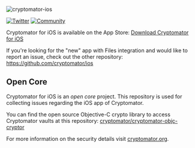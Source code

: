 ![cryptomator-ios](cryptomator-ios.png)

[![Twitter](https://img.shields.io/badge/twitter-@Cryptomator-blue.svg?style=flat)](http://twitter.com/Cryptomator)
[![Community](https://img.shields.io/badge/help-Community-orange.svg)](https://community.cryptomator.org)

Cryptomator for iOS is available on the App Store: [Download Cryptomator for iOS](https://itunes.apple.com/app/cryptomator/id953086535)

If you're looking for the "new" app with Files integration and would like to report an issue, check out the other repository: https://github.com/cryptomator/ios

## Open Core

Cryptomator for iOS is an _open core_ project. This repository is used for collecting issues regarding the iOS app of Cryptomator.

You can find the open source Objective-C crypto library to access Cryptomator vaults at this repository: [cryptomator/cryptomator-objc-cryptor](https://github.com/cryptomator/cryptomator-objc-cryptor)

For more information on the security details visit [cryptomator.org](https://cryptomator.org/architecture/).
